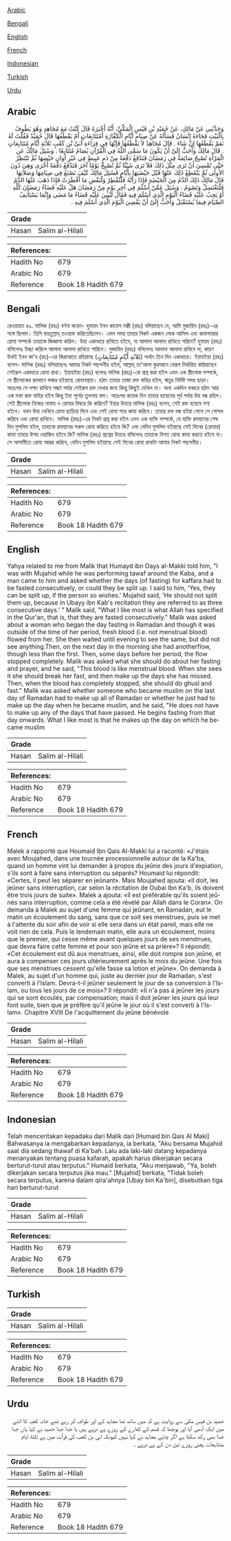 [Arabic](#arabic)

[Bengali](#bengali)

[English](#english)

[French](#french)

[Indonesian](#indonesian)

[Turkish](#turkish)

[Urdu](#urdu)

## Arabic


<div dir="rtl" lang="ar" style={{fontSize:'larger',backgroundColor:'#f8f9fa',padding:20}}>
وَحَدَّثَنِي عَنْ مَالِكٍ، عَنْ حُمَيْدِ بْنِ قَيْسٍ الْمَكِّيِّ، أَنَّهُ أَخْبَرَهُ قَالَ كُنْتُ مَعَ مُجَاهِدٍ وَهُوَ يَطُوفُ بِالْبَيْتِ فَجَاءَهُ إِنْسَانٌ فَسَأَلَهُ عَنْ صِيَامِ أَيَّامِ الْكَفَّارَةِ أَمُتَتَابِعَاتٍ أَمْ يَقْطَعُهَا قَالَ حُمَيْدٌ فَقُلْتُ لَهُ نَعَمْ يَقْطَعُهَا إِنْ شَاءَ ‏.‏ قَالَ مُجَاهِدٌ لاَ يَقْطَعُهَا فَإِنَّهَا فِي قِرَاءَةِ أُبَىِّ بْنِ كَعْبٍ ثَلاَثَةِ أَيَّامٍ مُتَتَابِعَاتٍ ‏.‏ قَالَ مَالِكٌ وَأَحَبُّ إِلَىَّ أَنْ يَكُونَ مَا سَمَّى اللَّهُ فِي الْقُرْآنِ يُصَامُ مُتَتَابِعًا ‏.‏ وَسُئِلَ مَالِكٌ عَنِ الْمَرْأَةِ تُصْبِحُ صَائِمَةً فِي رَمَضَانَ فَتَدْفَعُ دَفْعَةً مِنْ دَمٍ عَبِيطٍ فِي غَيْرِ أَوَانِ حَيْضِهَا ثُمَّ تَنْتَظِرُ حَتَّى تُمْسِيَ أَنْ تَرَى مِثْلَ ذَلِكَ فَلاَ تَرَى شَيْئًا ثُمَّ تُصْبِحُ يَوْمًا آخَرَ فَتَدْفَعُ دَفْعَةً أُخْرَى وَهِيَ دُونَ الأُولَى ثُمَّ يَنْقَطِعُ ذَلِكَ عَنْهَا قَبْلَ حَيْضَتِهَا بِأَيَّامٍ فَسُئِلَ مَالِكٌ كَيْفَ تَصْنَعُ فِي صِيَامِهَا وَصَلاَتِهَا قَالَ مَالِكٌ ذَلِكَ الدَّمُ مِنَ الْحَيْضَةِ فَإِذَا رَأَتْهُ فَلْتُفْطِرْ وَلْتَقْضِ مَا أَفْطَرَتْ فَإِذَا ذَهَبَ عَنْهَا الدَّمُ فَلْتَغْتَسِلْ وَتَصُومُ ‏.‏ وَسُئِلَ عَمَّنْ أَسْلَمَ فِي آخِرِ يَوْمٍ مِنْ رَمَضَانَ هَلْ عَلَيْهِ قَضَاءُ رَمَضَانَ كُلِّهِ أَوْ يَجِبُ عَلَيْهِ قَضَاءُ الْيَوْمِ الَّذِي أَسْلَمَ فِيهِ فَقَالَ لَيْسَ عَلَيْهِ قَضَاءُ مَا مَضَى وَإِنَّمَا يَسْتَأْنِفُ الصِّيَامَ فِيمَا يُسْتَقْبَلُ وَأَحَبُّ إِلَىَّ أَنْ يَقْضِيَ الْيَوْمَ الَّذِي أَسْلَمَ فِيهِ ‏.‏
</div>
<div style={{backgroundColor:'#f8f9fa',padding:20, marginBottom: 10}}><table> <thead> <tr> <th>Grade</th> <th></th> </tr> </thead> <tbody> <tr><td>Hasan</td><td>Salim al-Hilali</td></tr></tbody></table><table> <thead> <tr> <th>References:</th> <th></th> </tr> </thead> <tbody><tr><td>Hadith No</td><td>679</td></tr><tr><td>Arabic No</td><td>679</td></tr><tr><td>Reference</td><td>Book 18 Hadith 679</td></tr></tbody></table></div>

## Bengali


<div dir="ltr" lang="bn" style={{fontSize:'larger',backgroundColor:'#f8f9fa',padding:20}}>
রেওয়ায়ত ৪৯. মালিক (রহঃ) বর্ণনা করেন- হুমায়দ ইবন কায়েস মক্কী (রহঃ) বলিয়াছেন যে, আমি মুজাহিদ (রহঃ)-এর সঙ্গে ছিলাম। তিনি বায়তুল্লাহ্ তওয়াফ করিতেছিলেন। এমন সময় তাহার নিকট একজন লোক আসিল এবং কাফফারার রোযা সম্পর্কে তাহাকে জিজ্ঞাসা করিল। উহা একাধারে রাখিতে হইবে, না আলাদা আলাদা রাখিতে পরিবে? হুমায়দ (রহঃ) বলিলেনঃ ইচ্ছা করিলে আলাদা আলাদা রাখিতে পারিবে। মুজাহিদ (রহঃ) বলিলেনঃ আলাদা আলাদা রাখিবে না, কারণ উবাই ইবন কা'ব (রাঃ)-এর কিরাআতে রহিয়াছে (ثَلاَثَةِ أَيَّامٍ مُتَتَابِعَاتٍ) অর্থাৎ তিন দিন একাধারে। ইয়াহইয়া (রহঃ) বলেন- মালিক (রহঃ) বলিয়াছেনঃ আমার নিকট পছন্দনীয় হইল, আল্লাহ্ তা'আলা কুরআনে যেরূপ নির্ধারিত করিয়াছেন সেইরূপ একাধারে রোযা রাখা। ইয়াহইয়া (রহঃ) বলেনঃ মালিক (রহঃ)-কে প্রশ্ন করা হইল এমন এক স্ত্রীলোক সম্পর্কে, যে স্ত্রীলোকের রমযানে ফজর হইয়াছে রোযাবস্থায়। হঠাৎ তাহার তাজা রক্ত বাহির হইল, ঋতুর নির্দিষ্ট সময় ছাড়া। অতঃপর সে লক্ষ্য রাখিবে সন্ধ্যা পর্যন্ত সেইরূপ রক্ত দেখার জন্য কিন্তু কিছুই দেখিল না। অন্য একদিন ফজরে হঠাৎ আর এক দফা রূক্ত বাহির হইল কিন্তু ইহা পূর্বের তুলনায় কম। অতঃপর কয়েক দিন তাহার হায়েযের পূর্ব পর্যন্ত উহ বন্ধ রহিল। সেই স্ত্রীলোক নিজের নামায ও রোযার বিষয়ে কি কৱিবে? ইহার উত্তরে মালিক (রহঃ) বলেন, সেই রক্ত হয়েযে গণ্য হইবে। যখন উহা দেখিবে রোযা ছাড়িয়া দিবে এবং সেই রোযা পরে কাযা করিবে। তাহার রক্ত বন্ধ হইয়া গেলে সে গোসল করিবে এবং রোযা রাখিবে। মালিক (রহঃ)-এর নিকট প্রশ্ন করা হইল এমন এক ব্যক্তি সম্পর্কে, যে ব্যক্তি রমযানের শেষ দিন মুসলিম হইল, তাহাকে রমযানের সকল রোযা করিতে হইবে কি? এবং যেদিন মুসলিম হইয়াছে সেই দিনের (রোযার) কাযা তাহার উপর ওয়াজিব হইবে কি? মালিক (রহঃ) প্রশ্নের উত্তরে বলিলেনঃ তাহাকে বিগত রোযা কাযা করতে হইবে না। সে আগামীতে রোযা আরম্ভ করিবে, যেদিন মুসলিম হইয়াছে সেই দিনের রোযা রাখাটা আমার নিকট পছন্দনীয়।
</div>
<div style={{backgroundColor:'#f8f9fa',padding:20, marginBottom: 10}}><table> <thead> <tr> <th>Grade</th> <th></th> </tr> </thead> <tbody> <tr><td>Hasan</td><td>Salim al-Hilali</td></tr></tbody></table><table> <thead> <tr> <th>References:</th> <th></th> </tr> </thead> <tbody><tr><td>Hadith No</td><td>679</td></tr><tr><td>Arabic No</td><td>679</td></tr><tr><td>Reference</td><td>Book 18 Hadith 679</td></tr></tbody></table></div>

## English


<div dir="ltr" lang="en" style={{fontSize:'larger',backgroundColor:'#f8f9fa',padding:20}}>
Yahya related to me from Malik that Humayd ibn Oays al-Makki told him, "I was with Mujahid while he was performing tawaf around the Kaba, and a man came to him and asked whether the days (of fasting) for kaffara had to be fasted consecutively, or could they be split up. I said to him, 'Yes, they can be split up, if the person so wishes.' Mujahid said, 'He should not split them up, because in Ubayy ibn Kab's recitation they are referred to as three consecutive days.' " Malik said, "What I like most is what Allah has specified in the Qur'an, that is, that they are fasted consecutively." Malik was asked about a woman who began the day fasting in Ramadan and though it was outside of the time of her period, fresh blood (i.e. not menstrual blood) flowed from her. She then waited until evening to see the same, but did not see anything.Then, on the next day in the morning she had anotherflow, though less than the first. Then, some days before her period, the flow stopped completely. Malik was asked what she should do about her fasting and prayer, and he said, "This blood is like menstrual blood. When she sees it she should break her fast, and then make up the days she has missed. Then, when the blood has completely stopped, she should do ghusl and fast." Malik was asked whether someone who became muslim on the last day of Ramadan had to make up all of Ramadan or whether he just had to make up the day when he became muslim, and he said, "He does not have to make up any of the days that have passed. He begins fasting from that day onwards. What I like most is that he makes up the day on which he became muslim
</div>
<div style={{backgroundColor:'#f8f9fa',padding:20, marginBottom: 10}}><table> <thead> <tr> <th>Grade</th> <th></th> </tr> </thead> <tbody> <tr><td>Hasan</td><td>Salim al-Hilali</td></tr></tbody></table><table> <thead> <tr> <th>References:</th> <th></th> </tr> </thead> <tbody><tr><td>Hadith No</td><td>679</td></tr><tr><td>Arabic No</td><td>679</td></tr><tr><td>Reference</td><td>Book 18 Hadith 679</td></tr></tbody></table></div>

## French


<div dir="ltr" lang="fr" style={{fontSize:'larger',backgroundColor:'#f8f9fa',padding:20}}>
Malek a rapporté que Houmaid Ibn Qais Al-Makki lui a raconté: «J'étais avec Moujahed, dans une tournée processionnelle autour de la Ka'ba, quand un homme vint lui demander à propos du jeûne des jours d'expiation, s'ils sont à faire sans interruption ou séparés? Houmaid lui répondit: «Certes, il peut les séparer en jeûnant». Mais Moujahed ajouta: «Il doit, les jeûner sans interruption, car selon la récitation de Oubai Ibn Ka'b, ils doivent être trois jours de suite». Malek a ajouta: «Il est préférable qu'ils soient jeûnés sans interruption, comme cela a été révélé par Allah dans le Coran». On demanda à Malek au sujet d'une femme qui jeûnant, en Ramadan, eut le matin un écoulement du sang, sans que ce soit ses menstrues, puis se met à l'attente du soir afin de voir si elle sera dans un état pareil, mais elle ne voit rien de cela. Puis le lendemain matin, elle aura un écoulement, moins que le premier, qui cesse même avant quelques jours de ses menstrues, que devra faire cette femme et pour son jeûne et sa prière»? Il répondit: «Cet écoulement est dû aux menstrues, ainsi, elle doit rompre son jeûne, et aura à compenser ces jours ultérieurement après le mois du jeûne. Une fois que ses menstrues cessent qu'elle fasse sa lotion et jeûne». On demanda à Malek, au sujet d'un homme qui, juste au dernier jour de Ramadan, s'est converti à l'Islam. Devra-t-il jeûner seulement le jour de sa conversion à l'Islam, ou tous les jours de ce mois»? Il répondit: «II n'a pas à jeûner les jours qui se sont écoulés, par compensation; mais il doit jeûner les jours qui leur font suite, bien que je préfère qu'il jeûne le jour où il s'est converti à l'Islam». Chapitre XVIII De l'acquittement du jeûne bénévole
</div>
<div style={{backgroundColor:'#f8f9fa',padding:20, marginBottom: 10}}><table> <thead> <tr> <th>Grade</th> <th></th> </tr> </thead> <tbody> <tr><td>Hasan</td><td>Salim al-Hilali</td></tr></tbody></table><table> <thead> <tr> <th>References:</th> <th></th> </tr> </thead> <tbody><tr><td>Hadith No</td><td>679</td></tr><tr><td>Arabic No</td><td>679</td></tr><tr><td>Reference</td><td>Book 18 Hadith 679</td></tr></tbody></table></div>

## Indonesian


<div dir="ltr" lang="id" style={{fontSize:'larger',backgroundColor:'#f8f9fa',padding:20}}>
Telah menceritakan kepadaku dari Malik dari [Humaid bin Qais Al Maki] Bahwasanya ia mengabarkan kepadanya, ia berkata, "Aku bersama Mujahid saat dia sedang thawaf di Ka'bah. Lalu ada laki-laki datang kepadanya menanyakan tentang puasa kafarah, apakah harus dikerjakan secara berturut-turut atau terputus." Humaid berkata, "Aku menjawab, "Ya, boleh dikerjakan secara terputus jika mau." [Mujahid] berkata, "Tidak boleh secara terputus, karena dalam qira'ahnya [Ubay bin Ka'bin], disebutkan tiga hari berturut-turut
</div>
<div style={{backgroundColor:'#f8f9fa',padding:20, marginBottom: 10}}><table> <thead> <tr> <th>Grade</th> <th></th> </tr> </thead> <tbody> <tr><td>Hasan</td><td>Salim al-Hilali</td></tr></tbody></table><table> <thead> <tr> <th>References:</th> <th></th> </tr> </thead> <tbody><tr><td>Hadith No</td><td>679</td></tr><tr><td>Arabic No</td><td>679</td></tr><tr><td>Reference</td><td>Book 18 Hadith 679</td></tr></tbody></table></div>

## Turkish


<div dir="ltr" lang="tr" style={{fontSize:'larger',backgroundColor:'#f8f9fa',padding:20}}>

</div>
<div style={{backgroundColor:'#f8f9fa',padding:20, marginBottom: 10}}><table> <thead> <tr> <th>Grade</th> <th></th> </tr> </thead> <tbody> <tr><td>Hasan</td><td>Salim al-Hilali</td></tr></tbody></table><table> <thead> <tr> <th>References:</th> <th></th> </tr> </thead> <tbody><tr><td>Hadith No</td><td>679</td></tr><tr><td>Arabic No</td><td>679</td></tr><tr><td>Reference</td><td>Book 18 Hadith 679</td></tr></tbody></table></div>

## Urdu


<div dir="rtl" lang="ur" style={{fontSize:'larger',backgroundColor:'#f8f9fa',padding:20}}>
حمید بن قیس مکی سے روایت ہے کہ میں ساتھ تھا مجاہد کے اور طواف کر رہے تھے خانہ کعبہ کا اتنے میں ایک آدمی آیا اور پوچھا کہ قسم کے کفارے کے روزے پے درپے ہیں یا جدا جدا حمید نے کہا ہاں جدا جدا بھی رکھ سکتا ہے اگر چاہے مجاہد نے کہا نہیں کیونکہ ابی بن کعب کی قرأت میں ہے ثلثة ایام متتابعات یعنی روزے تین دن کے پے درپے ۔
</div>
<div style={{backgroundColor:'#f8f9fa',padding:20, marginBottom: 10}}><table> <thead> <tr> <th>Grade</th> <th></th> </tr> </thead> <tbody> <tr><td>Hasan</td><td>Salim al-Hilali</td></tr></tbody></table><table> <thead> <tr> <th>References:</th> <th></th> </tr> </thead> <tbody><tr><td>Hadith No</td><td>679</td></tr><tr><td>Arabic No</td><td>679</td></tr><tr><td>Reference</td><td>Book 18 Hadith 679</td></tr></tbody></table></div>